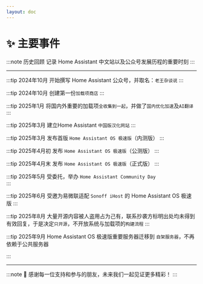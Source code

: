 ```yaml
--- 
layout: doc 
---
```


# ✨ 主要事件
:::note 历史回顾
记录 Home Assistant 中文站以及公众号发展历程的重要时刻
:::

---
:::tip 2024年10月
开始撰写 Home Assistant 公众号，并取名：`老王杂谈说`
:::

:::tip 2024年10月 
创建第一份`加载项商店`
:::

:::tip 2025年1月 
将国内外重要的加载项`全收集到一起`，并做了`国内优化加速`及`AI翻译`
:::

:::tip 2025年3月
建立Home Assistant `中国版汉化网站`
:::

:::tip 2025年3月 
发布首版 `Home Assistant OS 极速版`（内测版）
:::

:::tip 2025年4月初
发布 `Home Assistant OS 极速版`（公测版）
:::

:::tip 2025年4月末
发布 `Home Assistant OS 极速版`（正式版）
:::

:::tip 2025年5月 
受委托，举办 `Home Assistant Community Day`  
:::

:::tip 2025年6月 
受邀为易微联适配 `Sonoff iHost` 的 Home Assistant OS 极速版
:::

:::tip 2025年8月 
大量开源内容被人盗用占为己有，联系抄袭方标明出处均未得到有效回复，于是决定`只开源`，不开放系统与加载项的`构建流程`
:::

:::tip 2025年9月 
Home Assistant OS 极速版重要服务器迁移到 `自架服务器`，不再依赖于公共服务器

:::

---

:::note
🚩 感谢每一位支持和参与的朋友，未来我们一起见证更多精彩！
:::

